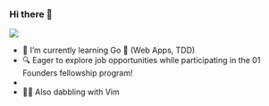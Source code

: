 ### Hi there 👋

<!--
**nik-don/nik-don** is a ✨ _special_ ✨ repository because its `README.md` (this file) appears on your GitHub profile.

Here are some ideas to get you started:

- 🔭 I’m currently working on ...
- 🌱 I’m currently learning ...
- 👯 I’m looking to collaborate on ...
- 🤔 I’m looking for help with ...
- 💬 Ask me about ...
- 📫 How to reach me: ...
- 😄 Pronouns: ...
- ⚡ Fun fact: ...
-->

![](https://komarev.com/ghpvc/?username=nik-don)

- 🌱 I’m currently learning Go 🚀 (Web Apps, TDD)
- 🔍 Eager to explore job opportunities while participating in the 01 Founders fellowship program!
- 
- 👨‍💻 Also dabbling with Vim
<!--
- ⚡ Next.js > Vue > React
-->
